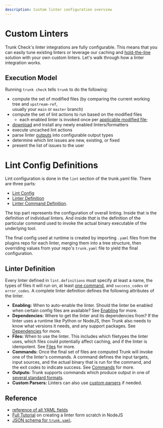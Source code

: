 ```yaml
---
description: Custom linter configuration overview
---
```


# Custom Linters

Trunk Check's linter integrations are fully configurable. This means that you can easily tune 
existing linters or leverage our caching and
[hold-the-line](../../reference/under-the-hood.md#hold-the-line) 
solution with your own custom linters. Let's walk through how a linter
integration works.


## Execution Model

Running `trunk check` tells `trunk` to do the following:

* compute the set of modified files (by comparing the current working tree and `upstream-ref`,\
  usually your `main` or `master` branch)
* compute the set of lint actions to run based on the modified files
  * each enabled linter is invoked once per [applicable modified file](./files.md#applicable-filetypes);
* [download](./dependencies.md) and install any newly enabled linters/formatters
* execute uncached lint actions
* parse linter [outputs](./output-types.md) into configurable output types
* determine which lint issues are new, existing, or fixed
* present the list of issues to the user


# Lint Config Definitions

Lint configuration is done in the `lint` section of the trunk.yaml file. There are three parts:

* [Lint Config](./lint-config.md)
* [Linter Definition](./linter-definition.md)
* [Linter Command Definition](./command-definition.md).

The top part represents the configuration of overall linting. Inside that
is the definition of individual linters. And inside *that* is the definition of the particular
command used to invoke the actual binary executable of the underlying tool.

The final config used at runtime is created by importing `.yaml` files from the plugins
repo for each linter, merging them into a tree structure, then overriding values
from your repo's `trunk.yaml` file to yield the final configuration.

## Linter Definition

Every linter defined in `lint.definitions` must specify at least a name, the types of files it 
will run on, at least [one command](commands.md), and `success_codes` or `error_codes`. A complete linter 
definition defines the following attributes of the linter.

* **Enabling:** When to auto-enable the linter. Should the linter be enabled when certain
config files are available? See [Enabling](common.md) for more.
* **Dependencies:** Where to get the linter and its dependencies from? If the linter uses a runtime like Python or NodeJS, then Trunk also needs to know what versions it needs, and any support packages. See [Dependencies](dependencies.md) for more.
* **Files:** When to use the linter. This includes which filetypes the linter
uses, which files could potentially affect caching, and if the linter
is idempotent. See [Files](files.md) for more.
* **Commands:** Once the final set of files are computed Trunk will invoke one of
the linter's commands. A command defines the input targets,
input sources, and the actual binary that is run for the command, and the exit codes to indicate success. See [Commands](commands.md) for more.
* **Outputs:** Trunk supports commands which produce output in one of [several
standard formats](output-types.md#output-types). 
* **Custom Parsers:** Linters can also use [custom parsers](custom-parsers.md) if needed. 



## Reference

* [reference of all YAML fields](reference.md)
* [Full Tutorial](https://trunk.io/blog/integrating-your-own-custom-tools-with-trunk-check) on creating a linter form scratch in NodeJS
* [JSON schema for `trunk.yaml`](https://static.trunk.io/pub/trunk-yaml-schema.json).
